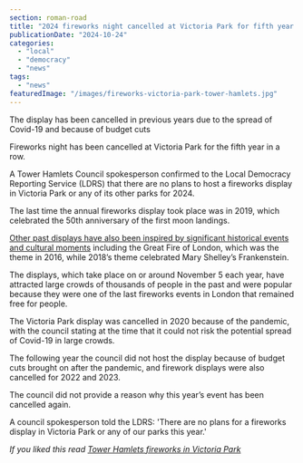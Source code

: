```yaml
---
section: roman-road
title: "2024 fireworks night cancelled at Victoria Park for fifth year running"
publicationDate: "2024-10-24"
categories: 
  - "local"
  - "democracy"
  - "news"
tags: 
  - "news"
featuredImage: "/images/fireworks-victoria-park-tower-hamlets.jpg"
---
```


The display has been cancelled in previous years due to the spread of Covid-19 and because of budget cuts

Fireworks night has been cancelled at Victoria Park for the fifth year in a row.

A Tower Hamlets Council spokesperson confirmed to the Local Democracy Reporting Service (LDRS) that there are no plans to host a fireworks display in Victoria Park or any of its other parks for 2024.

The last time the annual fireworks display took place was in 2019, which celebrated the 50th anniversary of the first moon landings.

[Other past displays have also been inspired by significant historical events and cultural moments](https://romanroadlondon.com/fireworks-victoria-park-tower-hamlets/) including the Great Fire of London, which was the theme in 2016, while 2018’s theme celebrated Mary Shelley’s Frankenstein.

The displays, which take place on or around November 5 each year, have attracted large crowds of thousands of people in the past and were popular because they were one of the last fireworks events in London that remained free for people.

The Victoria Park display was cancelled in 2020 because of the pandemic, with the council stating at the time that it could not risk the potential spread of Covid-19 in large crowds.

The following year the council did not host the display because of budget cuts brought on after the pandemic, and firework displays were also cancelled for 2022 and 2023.

The council did not provide a reason why this year’s event has been cancelled again.

A council spokesperson told the LDRS: 'There are no plans for a fireworks display in Victoria Park or any of our parks this year.'

_If you liked this read [Tower Hamlets fireworks in Victoria Park](https://romanroadlondon.com/fireworks-victoria-park-tower-hamlets/)_

